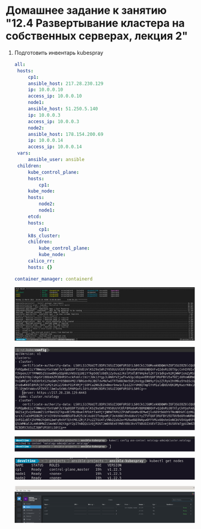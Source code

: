 # Домашнее задание к занятию "12.4 Развертывание кластера на собственных серверах, лекция 2"

1. Подготовить инвентарь kubespray
   
   ```yaml
   all:
    hosts:
        cp1:
        ansible_host: 217.28.230.129
        ip: 10.0.0.10
        access_ip: 10.0.0.10
        node1:
        ansible_host: 51.250.5.140
        ip: 10.0.0.3
        access_ip: 10.0.0.3
        node2:
        ansible_host: 178.154.200.69
        ip: 10.0.0.14
        access_ip: 10.0.0.14
    vars:
        ansible_user: ansible
    children:
        kube_control_plane:
        hosts:
            cp1:
        kube_node:
        hosts:
            node2:
            node1:
        etcd:
        hosts:
            cp1:
        k8s_cluster:
        children:
            kube_control_plane:
            kube_node:
        calico_rr:
        hosts: {}
   ```

   ```yaml
   container_manager: containerd
   ```

   ![ansible](img/ansible-playbook.png)

   ![kubeconfig](img/kube-config.png)

   ![context](img/current-context.png)

   ![nodes](img/get-nodes.png)

   ![lens](img/lens.png)

   